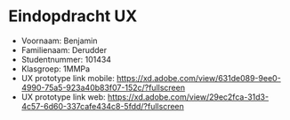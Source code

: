 # Eindopdracht UX

- Voornaam: Benjamin
- Familienaam: Derudder
- Studentnummer: 101434
- Klasgroep: 1MMPa
- UX prototype link mobile: https://xd.adobe.com/view/631de089-9ee0-4990-75a5-923a40b83f07-152c/?fullscreen
- UX prototype link web: https://xd.adobe.com/view/29ec2fca-31d3-4c57-6d60-337cafe434c8-5fdd/?fullscreen